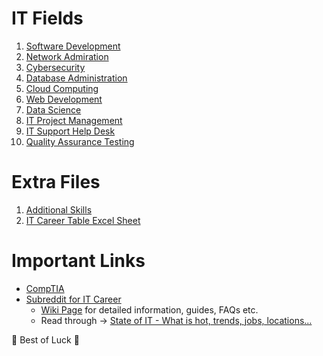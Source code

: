 # IT Fields

1. [Software Development](Software%20Development.md)
2. [Network Admiration](Network%20Admiration.md)
3. [Cybersecurity](Cybersecurity.md)
4. [Database Administration](Database%20Administration.md)
5. [Cloud Computing](Cloud%20Computing.md)
6. [Web Development](Web%20Development.md)
7. [Data Science](Data%20Science.md)
8. [IT Project Management](IT%20Project%20Management.md)
9. [IT Support Help Desk](IT%20Support%20Help%20Desk.md)
10. [Quality Assurance Testing](Quality%20Assurance%20Testing.md)

# Extra Files

1. [Additional Skills](Additional%20Skills.md)
2. [IT Career Table Excel Sheet](IT%20Career%20Table.xlsx)

# Important Links

- [CompTIA](https://www.comptia.org/)
- [Subreddit for IT Career](https://www.reddit.com/r/ITCareerQuestions/)
  - [Wiki Page](https://www.reddit.com/r/ITCareerQuestions/wiki/index/) for detailed information, guides, FAQs etc.
  - Read through → [State of IT - What is hot, trends, jobs, locations...](https://www.reddit.com/r/ITCareerQuestions/comments/18y8vng/january_2024_state_of_it_what_is_hot_trends_jobs/)


🌟 Best of Luck 🌟
